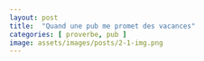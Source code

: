 ```yaml
---
layout: post
title:  "Quand une pub me promet des vacances"
categories: [ proverbe, pub ]
image: assets/images/posts/2-1-img.png
---
```

